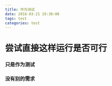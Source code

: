 ```yaml
---
title: 作为测试
date: 2018-03-21 19:30:00
tags: test 
categories: test
---
```


# 尝试直接这样运行是否可行

### 只是作为测试

### 没有别的需求